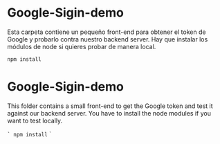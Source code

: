 # Google-Sigin-demo
Esta carpeta contiene un pequeño front-end para obtener el token de Google y probarlo contra nuestro backend server.
Hay que instalar los módulos de node si quieres probar de manera local.

```
npm install
```

# Google-Sigin-demo
This folder contains a small front-end to get the Google token and test it against our backend server.
You have to install the node modules if you want to test locally.

`` `
npm install
`` `